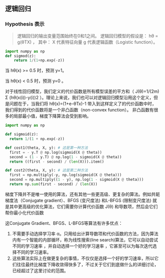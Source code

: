 ## 逻辑回归
### Hypothesis 表示
> 逻辑回归的输出变量范围始终在0和1之间。 逻辑回归模型的假设是： hθ = g(θTX) ，
> 其中： X 代表特征向量 g 代表逻辑函数（Logistic function）。

```python
import numpy as np
def sigmod(z):
    return 1/(1+np.exp(-z))
```

当 hθ(x) >= 0.5 时，预测 y=1。

当 hθ(x) < 0.5 时，预测 y=0 。


对于线性回归模型，我们定义的代价函数是所有模型误差的平方和（ J(θ)=1/(2m) Σ (hθ(x(i))-y(i))2 ）。理论上来说，我们也可以对逻辑回归模型沿用这个定义，但是问题在于，当我们将 hθ(x)=(1+e-θTx)-1 带入到这样定义了的代价函数中时，
我们得到的代价函数将是一个非凸函数（non-convex function）。
非凸函数有很多的局部最小值，梯度下降算法会受到影响。

```python
import numpy as np

def sigmoid(z):
  return 1/(1 + np.exp(-z))

def cost1(theta, X, y): # 这是第一种方法
  first = - y.T @ np.log(sigmoid(X @ theta))
  second = (1 - y.T) @ np.log(1 - sigmoid(X @ theta))
  return ((first - second) / (len(X))).item()

def cost2(theta, X, y): # 这是第二种方法
  first = np.multiply(-y, np.log(sigmoid(X @ theta)))
  second = np.multiply((1 - y), np.log(1 - sigmoid(X @ theta)))
  return np.sum(first - second) / (len(X))
```
梯度下降并不是唯一使用的算法，还有其他一些更高级、更复杂的算法。例如共轭梯度法（Conjugate gradient）、BFGS (变尺度法) 和L-BFGS (限制变尺度法) 就是其中更高级的优化算法，它们需要你计算代价函数 J(θ) 和导数项，然后会它们帮你最小化代价函数


这Conjugate Gradient、BFGS、L-BFGS等算法有许多优点：

1. 不需要手动选择学习率 α。只用给出计算导数项和代价函数的方法，因为算法内有一个智能的内部循环，称为线性搜索(line search)算法，它可以自动尝试不同的学习速率 ，并自动选择一个好的学习速率 ，它甚至可以为每次迭代选择不同的学习速率。
2. 这些算法实际上在做更复杂的事情，不仅仅是选择一个好的学习速率，所以它们往往最终比梯度下降收敛得快多了，不过关于它们到底做什么的详细讨论，已经超过了这里讨论的范围。

